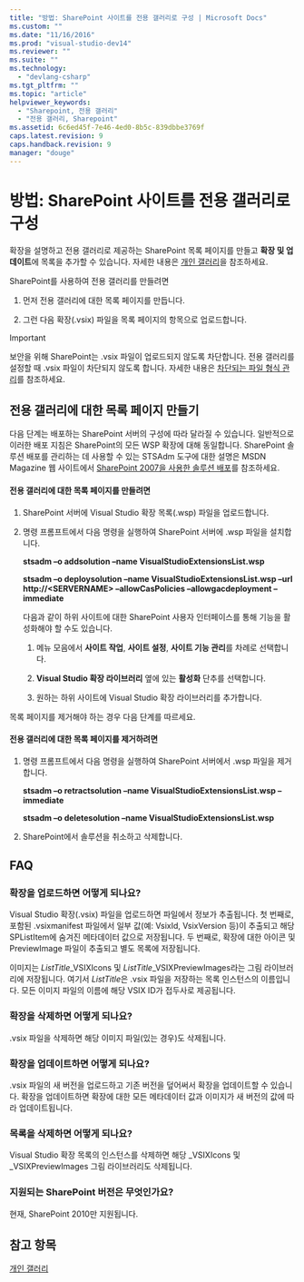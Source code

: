 ```yaml
---
title: "방법: SharePoint 사이트를 전용 갤러리로 구성 | Microsoft Docs"
ms.custom: ""
ms.date: "11/16/2016"
ms.prod: "visual-studio-dev14"
ms.reviewer: ""
ms.suite: ""
ms.technology: 
  - "devlang-csharp"
ms.tgt_pltfrm: ""
ms.topic: "article"
helpviewer_keywords: 
  - "Sharepoint, 전용 갤러리"
  - "전용 갤러리, Sharepoint"
ms.assetid: 6c6ed45f-7e46-4ed0-8b5c-839dbbe3769f
caps.latest.revision: 9
caps.handback.revision: 9
manager: "douge"
---
```

# 방법: SharePoint 사이트를 전용 갤러리로 구성
확장을 설명하고 전용 갤러리로 제공하는 SharePoint 목록 페이지를 만들고 **확장 및 업데이트**에 목록을 추가할 수 있습니다. 자세한 내용은 [개인 갤러리](../extensibility/private-galleries.md)을 참조하세요.  
  
 SharePoint를 사용하여 전용 갤러리를 만들려면  
  
1.  먼저 전용 갤러리에 대한 목록 페이지를 만듭니다.  
  
2.  그런 다음 확장\(.vsix\) 파일을 목록 페이지의 항목으로 업로드합니다.  
  
> [!IMPORTANT]
>  보안을 위해 SharePoint는 .vsix 파일이 업로드되지 않도록 차단합니다. 전용 갤러리를 설정할 때 .vsix 파일이 차단되지 않도록 합니다. 자세한 내용은 [차단되는 파일 형식 관리](http://go.microsoft.com/fwlink/?LinkID=201253)를 참조하세요.  
  
## 전용 갤러리에 대한 목록 페이지 만들기  
 다음 단계는 배포하는 SharePoint 서버의 구성에 따라 달라질 수 있습니다. 일반적으로 이러한 배포 지침은 SharePoint의 모든 WSP 확장에 대해 동일합니다. SharePoint 솔루션 배포를 관리하는 데 사용할 수 있는 STSAdm 도구에 대한 설명은 MSDN Magazine 웹 사이트에서 [SharePoint 2007을 사용한 솔루션 배포](http://go.microsoft.com/fwlink/?LinkId=220676)를 참조하세요.  
  
#### 전용 갤러리에 대한 목록 페이지를 만들려면  
  
1.  SharePoint 서버에 Visual Studio 확장 목록\(.wsp\) 파일을 업로드합니다.  
  
2.  명령 프롬프트에서 다음 명령을 실행하여 SharePoint 서버에 .wsp 파일을 설치합니다.  
  
     **stsadm –o addsolution –name VisualStudioExtensionsList.wsp**  
  
     **stsadm –o deploysolution –name VisualStudioExtensionsList.wsp –url http:\/\/\<SERVERNAME\> –allowCasPolicies –allowgacdeployment –immediate**  
  
     다음과 같이 하위 사이트에 대한 SharePoint 사용자 인터페이스를 통해 기능을 활성화해야 할 수도 있습니다.  
  
    1.  메뉴 모음에서 **사이트 작업**, **사이트 설정**, **사이트 기능 관리**를 차례로 선택합니다.  
  
    2.  **Visual Studio 확장 라이브러리** 옆에 있는 **활성화** 단추를 선택합니다.  
  
    3.  원하는 하위 사이트에 Visual Studio 확장 라이브러리를 추가합니다.  
  
 목록 페이지를 제거해야 하는 경우 다음 단계를 따르세요.  
  
#### 전용 갤러리에 대한 목록 페이지를 제거하려면  
  
1.  명령 프롬프트에서 다음 명령을 실행하여 SharePoint 서버에서 .wsp 파일을 제거합니다.  
  
     **stsadm –o retractsolution –name VisualStudioExtensionsList.wsp –immediate**  
  
     **stsadm –o deletesolution –name VisualStudioExtensionsList.wsp**  
  
2.  SharePoint에서 솔루션을 취소하고 삭제합니다.  
  
## FAQ  
  
### 확장을 업로드하면 어떻게 되나요?  
 Visual Studio 확장\(.vsix\) 파일을 업로드하면 파일에서 정보가 추출됩니다. 첫 번째로, 포함된 .vsixmanifest 파일에서 일부 값\(예: VsixId, VsixVersion 등\)이 추출되고 해당 SPListItem에 숨겨진 메타데이터 값으로 저장됩니다. 두 번째로, 확장에 대한 아이콘 및 PreviewImage 파일이 추출되고 별도 목록에 저장됩니다.  
  
 이미지는 *ListTitle*\_VSIXIcons 및 *ListTitle*\_VSIXPreviewImages라는 그림 라이브러리에 저장됩니다. 여기서 *ListTitle*은 .vsix 파일을 저장하는 목록 인스턴스의 이름입니다. 모든 이미지 파일의 이름에 해당 VSIX ID가 접두사로 제공됩니다.  
  
### 확장을 삭제하면 어떻게 되나요?  
 .vsix 파일을 삭제하면 해당 이미지 파일\(있는 경우\)도 삭제됩니다.  
  
### 확장을 업데이트하면 어떻게 되나요?  
 .vsix 파일의 새 버전을 업로드하고 기존 버전을 덮어써서 확장을 업데이트할 수 있습니다. 확장을 업데이트하면 확장에 대한 모든 메타데이터 값과 이미지가 새 버전의 값에 따라 업데이트됩니다.  
  
### 목록을 삭제하면 어떻게 되나요?  
 Visual Studio 확장 목록의 인스턴스를 삭제하면 해당 \_VSIXIcons 및 \_VSIXPreviewImages 그림 라이브러리도 삭제됩니다.  
  
### 지원되는 SharePoint 버전은 무엇인가요?  
 현재, SharePoint 2010만 지원됩니다.  
  
## 참고 항목  
 [개인 갤러리](../extensibility/private-galleries.md)
